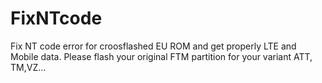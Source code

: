 # FixNTcode
Fix NT code error for croosflashed EU ROM and get properly LTE and Mobile data. Please flash your original FTM partition for your variant ATT, TM,VZ...
